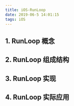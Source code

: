 ```yaml
---
title: iOS-RunLoop
date: 2019-06-5 14:01:15
tags: iOS
---
```


## 1. RunLoop 概念


## 2. RunLoop 组成结构


## 3. RunLoop 实现


## 4. RunLoop 实际应用